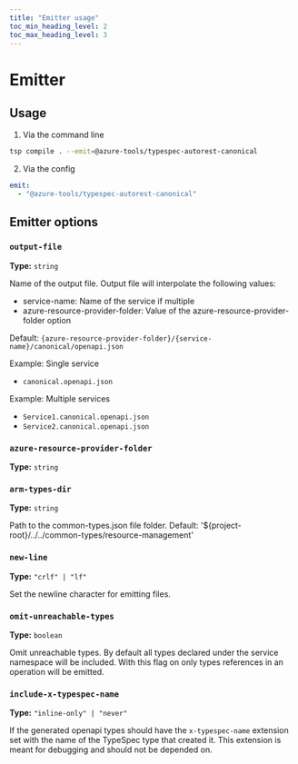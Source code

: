 ```yaml
---
title: "Emitter usage"
toc_min_heading_level: 2
toc_max_heading_level: 3
---
```


# Emitter

## Usage

1. Via the command line

```bash
tsp compile . --emit=@azure-tools/typespec-autorest-canonical
```

2. Via the config

```yaml
emit:
  - "@azure-tools/typespec-autorest-canonical"
```

## Emitter options

### `output-file`

**Type:** `string`

Name of the output file.
Output file will interpolate the following values:

- service-name: Name of the service if multiple
- azure-resource-provider-folder: Value of the azure-resource-provider-folder option

Default: `{azure-resource-provider-folder}/{service-name}/canonical/openapi.json`

Example: Single service

- `canonical.openapi.json`

Example: Multiple services

- `Service1.canonical.openapi.json`
- `Service2.canonical.openapi.json`

### `azure-resource-provider-folder`

**Type:** `string`

### `arm-types-dir`

**Type:** `string`

Path to the common-types.json file folder. Default: '${project-root}/../../common-types/resource-management'

### `new-line`

**Type:** `"crlf" | "lf"`

Set the newline character for emitting files.

### `omit-unreachable-types`

**Type:** `boolean`

Omit unreachable types. By default all types declared under the service namespace will be included. With this flag on only types references in an operation will be emitted.

### `include-x-typespec-name`

**Type:** `"inline-only" | "never"`

If the generated openapi types should have the `x-typespec-name` extension set with the name of the TypeSpec type that created it.
This extension is meant for debugging and should not be depended on.
